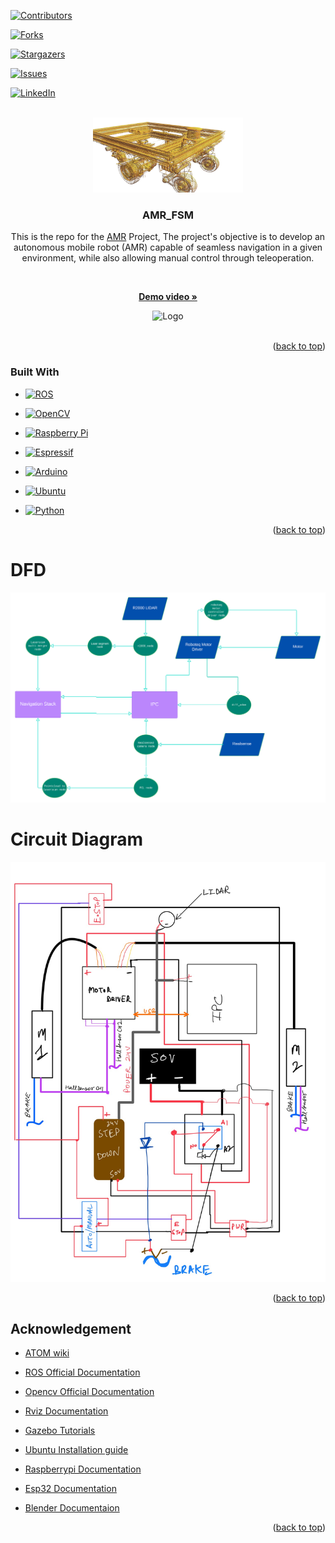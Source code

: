 



 
<!-- PROJECT SHIELDS -->

<!--

*** I'm using markdown "reference style" links for readability.

*** Reference links are enclosed in brackets [ ] instead of parentheses ( ).

*** See the bottom of this document for the declaration of the reference variables

*** for contributors-url, forks-url, etc. This is an optional, concise syntax you may use.

*** https://www.markdownguide.org/basic-syntax/#reference-style-links

-->

[![Contributors][contributors-shield]][contributors-url]

[![Forks][forks-shield]][forks-url]

[![Stargazers][stars-shield]][stars-url]

[![Issues][issues-shield]][issues-url]

[![LinkedIn][linkedin-shield]][linkedin-url]

  
<!-- PROJECT LOGO -->

<br  />

<div  align="center">

<a  href="https://github.com/krrish-jindal/AMR_FSM/blob/main/assets/AMR-No_bg.png?raw=true">

<img  src="https://github.com/krrish-jindal/AMR_FSM/blob/main/assets/AMR-No_bg.png?raw=true"  alt="Logo"  width="240"  height="120">
</a>

  

<h3  align="center">AMR_FSM</h3>

  

<p  align="center">

This is the repo for the <a  href="https://github.com/krrish-jindal/AMR_FSM">AMR</a> Project, The project's objective is to develop an autonomous mobile robot (AMR) capable of seamless navigation in a given environment, while also allowing manual control through teleoperation.


<br  />

<a  href="https://github.com/krrish-jindal/AMR_FSM/blob/main/assets/AMR_obs_n_pcl.gif"><strong>Demo video »</strong></a>

<img  src="https://github.com/krrish-jindal/AMR_FSM/blob/main/assets/AMR_obs_n_pcl.gif?raw=true"  alt="Logo"  width="740"  height="320">

<br  />

<br  />


</p>

</div>
 

<p  align="right">(<a  href="#readme-top">back to top</a>)</p>

  
### Built With

  

* [![ROS](https://img.shields.io/badge/ros-%230A0FF9.svg?style=for-the-badge&logo=ros&logoColor=white)](https://www.sphinx-docs.org)

* [![OpenCV](https://img.shields.io/badge/opencv-%23white.svg?style=for-the-badge&logo=opencv&logoColor=white)](https://opencv.org/)

* [![Raspberry Pi](https://img.shields.io/badge/-RaspberryPi-C51A4A?style=for-the-badge&logo=Raspberry-Pi)](https://www.raspberrypi.org/)

* [![Espressif](https://img.shields.io/badge/espressif-E7352C?style=for-the-badge&logo=espressif&logoColor=white)](https://www.espressif.com/)

* [![Arduino](https://img.shields.io/badge/Arduino-00979D?style=for-the-badge&logo=Arduino&logoColor=white)](https://www.arduino.cc/)

* [![Ubuntu](https://img.shields.io/badge/Ubuntu-E95420?style=for-the-badge&logo=ubuntu&logoColor=white)](https://ubuntu.com/)

* [![Python](https://img.shields.io/badge/Python-3776AB?style=for-the-badge&logo=python&logoColor=white)](https://www.python.org/)

  

<p  align="right">(<a  href="#readme-top">back to top</a>)</p>

  

# DFD

  

<img  src = "https://github.com/krrish-jindal/AMR_FSM/blob/main/assets/FSM_AMR_DFD_No_Bg_Th-2.png?raw=true"  >
  

# Circuit Diagram

  

<img  src = "https://github.com/krrish-jindal/AMR_FSM/blob/main/assets/circuit_dig.jpg?raw=true"  >
 

<p  align="right">(<a  href="#readme-top">back to top</a>)</p>

  
  
  

<!-- ACKNOWLEDGMENTS-->

## Acknowledgement

  

* [ATOM wiki](https://krrish-jindal/AMR_FSM-lab.github.io/wiki)

* [ROS Official Documentation](http://wiki.ros.org/Documentation)

* [Opencv Official Documentation](https://docs.opencv.org/4.x/)

* [Rviz Documentation](http://wiki.ros.org/rviz)

* [Gazebo Tutorials](https://classic.gazebosim.org/tutorials)

* [Ubuntu Installation guide](https://ubuntu.com/tutorials/install-ubuntu-desktop#1-overview)

* [Raspberrypi Documentation](https://www.raspberrypi.com/documentation/)

* [Esp32 Documentation](https://docs.espressif.com/projects/esp-idf/en/latest/esp32/)

* [Blender Documentaion](https://docs.blender.org/)

  

<p  align="right">(<a  href="#readme-top">back to top</a>)</p>

  
  
  

<!-- MARKDOWN LINKS & IMAGES -->

<!-- https://www.markdownguide.org/basic-syntax/#reference-style-links -->

[contributors-shield]: https://img.shields.io/github/contributors/krrish-jindal/AMR_FSM.svg?style=for-the-badge

[contributors-url]: https://github.com/krrish-jindal/AMR_FSM/graphs/contributors

[forks-shield]: https://img.shields.io/github/forks/krrish-jindal/AMR_FSM.svg?style=for-the-badge

[forks-url]: https://github.com/krrish-jindal/AMR_FSM/network/members

[stars-shield]: https://img.shields.io/github/stars/krrish-jindal/AMR_FSM.svg?style=for-the-badge

[stars-url]: https://github.com/krrish-jindal/AMR_FSM/stargazers

[issues-shield]: https://img.shields.io/github/issues/krrish-jindal/AMR_FSM.svg?style=for-the-badge

[issues-url]: https://github.com/krrish-jindal/AMR_FSM/issues

[linkedin-shield]: https://img.shields.io/badge/-LinkedIn-black.svg?style=for-the-badge&logo=linkedin&colorB=555

[linkedin-url]: https://www.linkedin.com/in/krrish-jindal-815716212